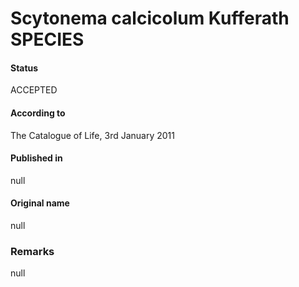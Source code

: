 # Scytonema calcicolum Kufferath SPECIES

#### Status
ACCEPTED

#### According to
The Catalogue of Life, 3rd January 2011

#### Published in
null

#### Original name
null

### Remarks
null